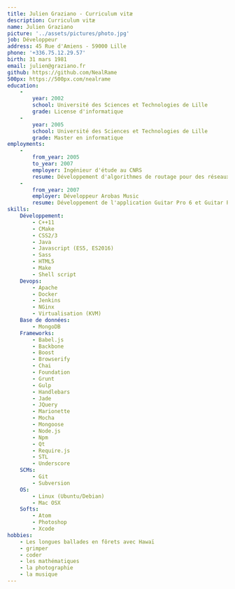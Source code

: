 ```yaml
---
title: Julien Graziano - Curriculum vitæ
description: Curriculum vitæ
name: Julien Graziano
picture: '../assets/pictures/photo.jpg'
job: Développeur
address: 45 Rue d'Amiens - 59000 Lille
phone: '+336.75.12.29.57'
birth: 31 mars 1981
email: julien@graziano.fr
github: https://github.com/NealRame
500px: https://500px.com/nealrame
education:
    -
        year: 2002
        school: Université des Sciences et Technologies de Lille
        grade: License d'informatique
    -
        year: 2005
        school: Université des Sciences et Technologies de Lille
        grade: Master en informatique
employments:
    -
        from_year: 2005
        to_year: 2007
        employer: Ingénieur d'étude au CNRS
        resume: Développement d'algorithmes de routage pour des réseaux de capteurs sans-fils au sein de l'équipe POPS sous la direction du professeur David Simplot-Ryl.
    -
        from_year: 2007
        employer: Développeur Arobas Music
        resume: Développement de l'application Guitar Pro 6 et Guitar Pro 7.
skills:
    Développement:
        - C++11
        - CMake
        - CSS2/3
        - Java
        - Javascript (ES5, ES2016)
        - Sass
        - HTML5
        - Make
        - Shell script
    Devops:
        - Apache
        - Docker
        - Jenkins
        - NGinx
        - Virtualisation (KVM)
    Base de données:
        - MongoDB
    Frameworks:
        - Babel.js
        - Backbone
        - Boost
        - Browserify
        - Chai
        - Foundation
        - Grunt
        - Gulp
        - Handlebars
        - Jade
        - JQuery
        - Marionette
        - Mocha
        - Mongoose
        - Node.js
        - Npm
        - Qt
        - Require.js
        - STL
        - Underscore
    SCMs:
        - Git
        - Subversion
    OS:
        - Linux (Ubuntu/Debian)
        - Mac OSX
    Softs:
        - Atom
        - Photoshop
        - Xcode
hobbies:
    - Les longues ballades en fôrets avec Hawaï
    - grimper
    - coder
    - les mathématiques
    - la photographie
    - la musique
---
```

